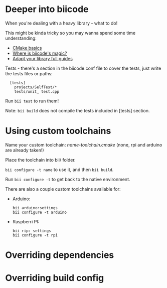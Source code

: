 # Deeper into biicode 

When you're dealing with a heavy library - what to do!

This might be kinda tricky so you may wanna spend some time understanding:

 - [CMake basics](http://docs.biicode.com/c++/building.html)
 - [Where is biicode's magic?](http://docs.biicode.com/c++/building/biicode_building.html)
 - [Adapt your library full guides](http://docs.biicode.com/c++/adapt_library_guide.html)

Tests - there's a section in the biicode.conf file to cover the tests, just write the tests files or paths:

      [tests]
        projects/SelfTest/*
        tests/unit_ test.cpp

Run ``bii test`` to run them! 

Note: ``bii build`` does not compile the tests included in [tests] section.

# Using custom toolchains

Name your custom toolchain: *name-toolchain.cmake* (none, rpi and arduino are already taken!)

Place the toolchain into bii/ folder. 

``bii configure -t name``  to use it, and then ``bii build``.

Run ``bii configure -t`` to get back to the native environment.

There are also a couple custom toolchains available for:

- Arduino:
      
      bii arduino:settings
      bii configure -t arduino

- Raspberri PI:
    
      bii rip: settings
      bii configure -t rpi

# Overriding dependencies

# Overriding build config